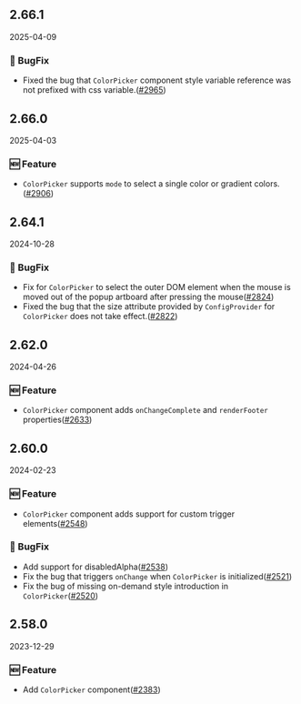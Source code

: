 ## 2.66.1

2025-04-09

### 🐛 BugFix

- Fixed the bug that `ColorPicker` component style variable reference was not prefixed with css variable.([#2965](https://github.com/arco-design/arco-design/pull/2965))

## 2.66.0

2025-04-03

### 🆕 Feature

- `ColorPicker` supports `mode` to select a single color or gradient colors.([#2906](https://github.com/arco-design/arco-design/pull/2906))

## 2.64.1

2024-10-28

### 🐛 BugFix

- Fix for `ColorPicker` to select the outer DOM element when the mouse is moved out of the popup artboard after pressing the mouse([#2824](https://github.com/arco-design/arco-design/pull/2824))
- Fixed the bug that the size attribute provided by `ConfigProvider` for `ColorPicker` does not take effect.([#2822](https://github.com/arco-design/arco-design/pull/2822))

## 2.62.0

2024-04-26

### 🆕 Feature

- `ColorPicker` component adds `onChangeComplete` and `renderFooter` properties([#2633](https://github.com/arco-design/arco-design/pull/2633))

## 2.60.0

2024-02-23

### 🆕 Feature

- `ColorPicker` component adds support for custom trigger elements([#2548](https://github.com/arco-design/arco-design/pull/2548))

### 🐛 BugFix

- Add support for disabledAlpha([#2538](https://github.com/arco-design/arco-design/pull/2538))
- Fix the bug that triggers `onChange` when `ColorPicker` is initialized([#2521](https://github.com/arco-design/arco-design/pull/2521))
- Fix the bug of missing on-demand style introduction in `ColorPicker`([#2520](https://github.com/arco-design/arco-design/pull/2520))

## 2.58.0

2023-12-29

### 🆕 Feature

- Add  `ColorPicker` component([#2383](https://github.com/arco-design/arco-design/pull/2383))

